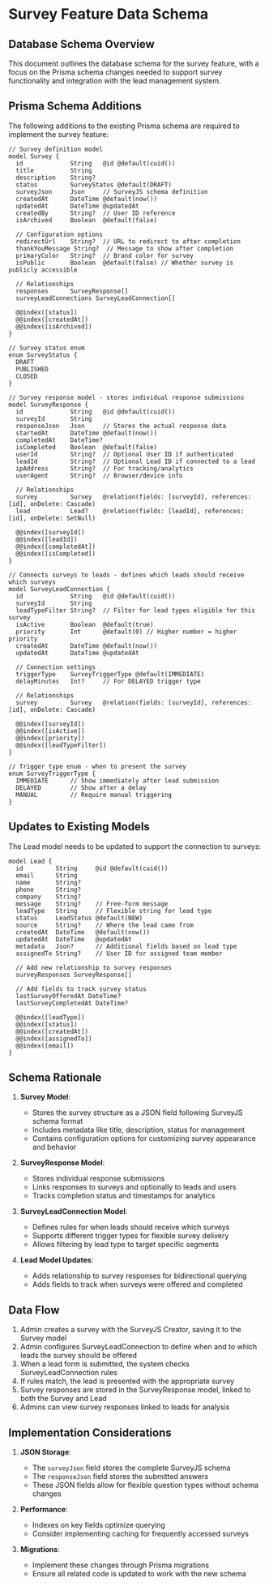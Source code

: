 # Survey Feature Data Schema

## Database Schema Overview

This document outlines the database schema for the survey feature, with a focus on the Prisma schema changes needed to support survey functionality and integration with the lead management system.

## Prisma Schema Additions

The following additions to the existing Prisma schema are required to implement the survey feature:

```prisma
// Survey definition model
model Survey {
  id             String   @id @default(cuid())
  title          String
  description    String?
  status         SurveyStatus @default(DRAFT)
  surveyJson     Json     // SurveyJS schema definition
  createdAt      DateTime @default(now())
  updatedAt      DateTime @updatedAt
  createdBy      String?  // User ID reference
  isArchived     Boolean  @default(false)
  
  // Configuration options
  redirectUrl    String?  // URL to redirect to after completion
  thankYouMessage String?  // Message to show after completion
  primaryColor   String?  // Brand color for survey
  isPublic       Boolean  @default(false) // Whether survey is publicly accessible

  // Relationships
  responses      SurveyResponse[]
  surveyLeadConnections SurveyLeadConnection[]

  @@index([status])
  @@index([createdAt])
  @@index([isArchived])
}

// Survey status enum
enum SurveyStatus {
  DRAFT
  PUBLISHED
  CLOSED
}

// Survey response model - stores individual response submissions
model SurveyResponse {
  id             String   @id @default(cuid())
  surveyId       String
  responseJson   Json     // Stores the actual response data
  startedAt      DateTime @default(now())
  completedAt    DateTime?
  isCompleted    Boolean  @default(false)
  userId         String?  // Optional User ID if authenticated
  leadId         String?  // Optional Lead ID if connected to a lead
  ipAddress      String?  // For tracking/analytics
  userAgent      String?  // Browser/device info

  // Relationships
  survey         Survey   @relation(fields: [surveyId], references: [id], onDelete: Cascade)
  lead           Lead?    @relation(fields: [leadId], references: [id], onDelete: SetNull)

  @@index([surveyId])
  @@index([leadId])
  @@index([completedAt])
  @@index([isCompleted])
}

// Connects surveys to leads - defines which leads should receive which surveys
model SurveyLeadConnection {
  id             String   @id @default(cuid())
  surveyId       String
  leadTypeFilter String?  // Filter for lead types eligible for this survey
  isActive       Boolean  @default(true)
  priority       Int      @default(0) // Higher number = higher priority
  createdAt      DateTime @default(now())
  updatedAt      DateTime @updatedAt
  
  // Connection settings
  triggerType    SurveyTriggerType @default(IMMEDIATE)
  delayMinutes   Int?     // For DELAYED trigger type
  
  // Relationships
  survey         Survey   @relation(fields: [surveyId], references: [id], onDelete: Cascade)

  @@index([surveyId])
  @@index([isActive])
  @@index([priority])
  @@index([leadTypeFilter])
}

// Trigger type enum - when to present the survey
enum SurveyTriggerType {
  IMMEDIATE      // Show immediately after lead submission
  DELAYED        // Show after a delay
  MANUAL         // Require manual triggering
}
```

## Updates to Existing Models

The Lead model needs to be updated to support the connection to surveys:

```prisma
model Lead {
  id         String     @id @default(cuid())
  email      String
  name       String?
  phone      String?
  company    String?
  message    String?    // Free-form message
  leadType   String     // Flexible string for lead type
  status     LeadStatus @default(NEW)
  source     String?    // Where the lead came from
  createdAt  DateTime   @default(now())
  updatedAt  DateTime   @updatedAt
  metadata   Json?      // Additional fields based on lead type
  assignedTo String?    // User ID for assigned team member

  // Add new relationship to survey responses
  surveyResponses SurveyResponse[]
  
  // Add fields to track survey status
  lastSurveyOfferedAt DateTime?
  lastSurveyCompletedAt DateTime?

  @@index([leadType])
  @@index([status])
  @@index([createdAt])
  @@index([assignedTo])
  @@index([email])
}
```

## Schema Rationale

1. **Survey Model**:
   - Stores the survey structure as a JSON field following SurveyJS schema format
   - Includes metadata like title, description, status for management
   - Contains configuration options for customizing survey appearance and behavior

2. **SurveyResponse Model**:
   - Stores individual response submissions
   - Links responses to surveys and optionally to leads and users
   - Tracks completion status and timestamps for analytics

3. **SurveyLeadConnection Model**:
   - Defines rules for when leads should receive which surveys
   - Supports different trigger types for flexible survey delivery
   - Allows filtering by lead type to target specific segments

4. **Lead Model Updates**:
   - Adds relationship to survey responses for bidirectional querying
   - Adds fields to track when surveys were offered and completed

## Data Flow

1. Admin creates a survey with the SurveyJS Creator, saving it to the Survey model
2. Admin configures SurveyLeadConnection to define when and to which leads the survey should be offered
3. When a lead form is submitted, the system checks SurveyLeadConnection rules
4. If rules match, the lead is presented with the appropriate survey
5. Survey responses are stored in the SurveyResponse model, linked to both the Survey and Lead
6. Admins can view survey responses linked to leads for analysis

## Implementation Considerations

1. **JSON Storage**:
   - The `surveyJson` field stores the complete SurveyJS schema
   - The `responseJson` field stores the submitted answers
   - These JSON fields allow for flexible question types without schema changes

2. **Performance**:
   - Indexes on key fields optimize querying
   - Consider implementing caching for frequently accessed surveys

3. **Migrations**:
   - Implement these changes through Prisma migrations
   - Ensure all related code is updated to work with the new schema 